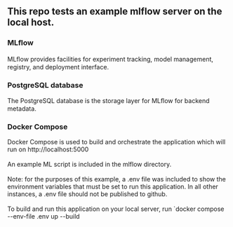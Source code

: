 ## This repo tests an example mlflow server on the local host. 

### MLﬂow <br>
MLﬂow provides facilities for experiment tracking, model management, registry, and deployment interface.<br>
### PostgreSQL database <br>
The PostgreSQL database is the storage layer for MLﬂow for backend metadata.<br>
### Docker Compose <br>
Docker Compose is used to build and orchestrate the application which will run on http://localhost:5000<br>
<br>
An example ML script is included in the mlflow directory. <br>
<br>
Note: for the purposes of this example, a .env file was included to show the environment variables that must be set to run this application. In all other instances, a .env file should not be published to github. 
<br><br>
To build and run this application on your local server, run `docker compose --env-file .env up --build